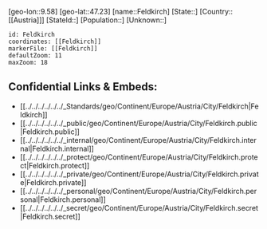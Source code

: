 ﻿---
location: [47.23,9.58]
mapzoom: [7,12] 
mapmarker: city 
type: City
tags:
- geo/City


SpocWebEntityId: 30142
isDeleted: false
confidential: public

---
[geo-lon::9.58]
[geo-lat::47.23]
[name::Feldkirch]
[State::]
[Country::[[Austria]]]
[StateId::]
[Population::]
[Unknown::]


```leaflet
id: Feldkirch
coordinates: [[Feldkirch]]
markerFile: [[Feldkirch]]
defaultZoom: 11 
maxZoom: 18
```


## Confidential Links & Embeds: 
- [[../../../../../../_Standards/geo/Continent/Europe/Austria/City/Feldkirch|Feldkirch]] 
- [[../../../../../../_public/geo/Continent/Europe/Austria/City/Feldkirch.public|Feldkirch.public]] 
- [[../../../../../../_internal/geo/Continent/Europe/Austria/City/Feldkirch.internal|Feldkirch.internal]] 
- [[../../../../../../_protect/geo/Continent/Europe/Austria/City/Feldkirch.protect|Feldkirch.protect]] 
- [[../../../../../../_private/geo/Continent/Europe/Austria/City/Feldkirch.private|Feldkirch.private]] 
- [[../../../../../../_personal/geo/Continent/Europe/Austria/City/Feldkirch.personal|Feldkirch.personal]] 
- [[../../../../../../_secret/geo/Continent/Europe/Austria/City/Feldkirch.secret|Feldkirch.secret]] 
